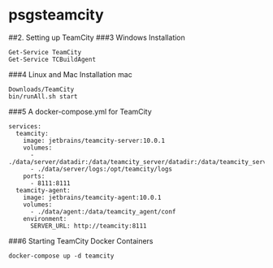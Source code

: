 # psgsteamcity
##2. Setting up TeamCity
###3 Windows Installation
```
Get-Service TeamCity
Get-Service TCBuildAgent
```

###4 Linux and Mac Installation
mac
```
Downloads/TeamCity
bin/runAll.sh start
```

###5 A docker-compose.yml for TeamCity
```
services:
  teamcity:
    image: jetbrains/teamcity-server:10.0.1
    volumes:
      - ./data/server/datadir:/data/teamcity_server/datadir:/data/teamcity_server/datadir
      - ./data/server/logs:/opt/teamcity/logs
    ports:
      - 8111:8111
  teamcity-agent:
    image: jetbrains/teamcity-agent:10.0.1
    volumes:
      - ./data/agent:/data/teamcity_agent/conf
    environment:
      SERVER_URL: http://teamcity:8111
```

###6 Starting TeamCity Docker Containers
```
docker-compose up -d teamcity
```
